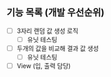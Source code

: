 ## 기능 목록 (개발 우선순위)

- [ ] 3자리 랜덤 값 생성 로직
  - [ ] 유닛 테스팅
- [ ] 두개의 값을 비교해 결과 값 생성
  - [ ] 유닛 테스팅
- [ ] View (입, 출력 담당)

